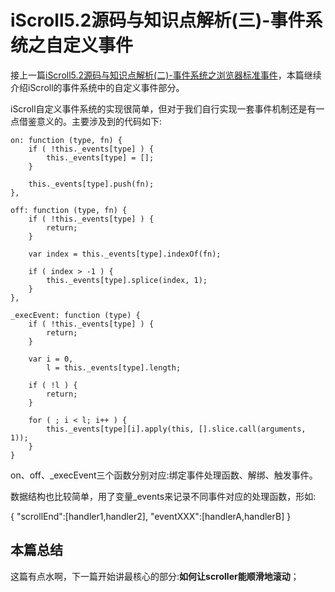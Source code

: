 # iScroll5.2源码与知识点解析(三)-事件系统之自定义事件

接上一篇[iScroll5.2源码与知识点解析(二)-事件系统之浏览器标准事件](https://github.com/yaojijiayou/blog/blob/master/iscroll%E6%BA%90%E7%A0%81%E8%A7%A3%E6%9E%90/iscroll5.2%E6%BA%90%E7%A0%81%E4%B8%8E%E7%9F%A5%E8%AF%86%E7%82%B9%E8%A7%A3%E6%9E%90(%E4%BA%8C)-%E4%BA%8B%E4%BB%B6%E7%B3%BB%E7%BB%9F%E4%B9%8B%E6%B5%8F%E8%A7%88%E5%99%A8%E6%A0%87%E5%87%86%E4%BA%8B%E4%BB%B6.md)，本篇继续介绍iScroll的事件系统中的自定义事件部分。

iScroll自定义事件系统的实现很简单，但对于我们自行实现一套事件机制还是有一点借鉴意义的。主要涉及到的代码如下:

```
on: function (type, fn) {
	if ( !this._events[type] ) {
		this._events[type] = [];
	}

	this._events[type].push(fn);
},

off: function (type, fn) {
	if ( !this._events[type] ) {
		return;
	}

	var index = this._events[type].indexOf(fn);

	if ( index > -1 ) {
		this._events[type].splice(index, 1);
	}
},

_execEvent: function (type) {
	if ( !this._events[type] ) {
		return;
	}

	var i = 0,
		l = this._events[type].length;

	if ( !l ) {
		return;
	}

	for ( ; i < l; i++ ) {
		this._events[type][i].apply(this, [].slice.call(arguments, 1));
	}
}
```

on、off、_execEvent三个函数分别对应:绑定事件处理函数、解绑、触发事件。

数据结构也比较简单，用了变量_events来记录不同事件对应的处理函数，形如:

{
	"scrollEnd":[handler1,handler2],
	"eventXXX":[handlerA,handlerB]
}



## 本篇总结

这篇有点水啊，下一篇开始讲最核心的部分:**如何让scroller能顺滑地滚动**；





